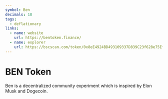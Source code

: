 ```yaml
---
symbol: Ben
decimals: 18
tags:
  - deflationary
links:
  - name: website
    url: https://bentoken.finance/
  - name: explorer
    url: https://bscscan.com/token/0x8eE4924BD493109337D839C23f628e75Ef5f1C4D
---
```


# BEN Token

Ben is a decentralized community experiment which is inspired by Elon Musk and Dogecoin.
